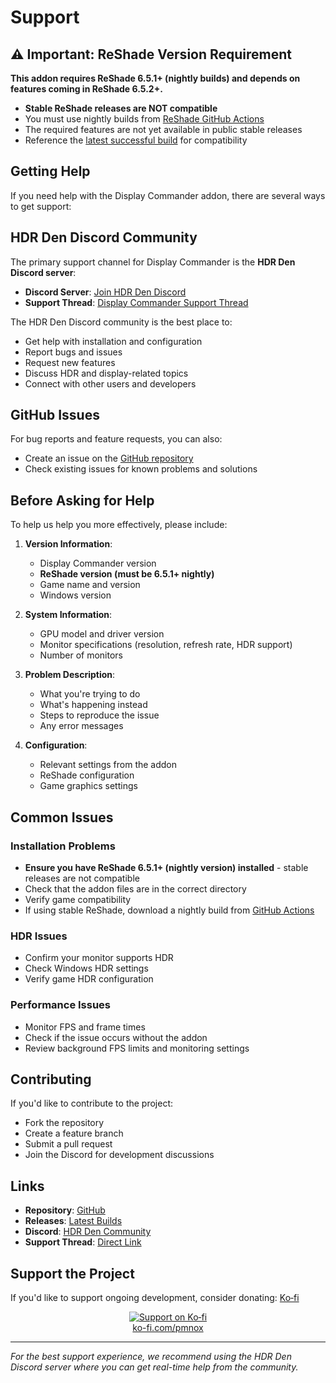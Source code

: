 # Support

## ⚠️ Important: ReShade Version Requirement

**This addon requires ReShade 6.5.1+ (nightly builds) and depends on features coming in ReShade 6.5.2+.**

- **Stable ReShade releases are NOT compatible**
- You must use nightly builds from [ReShade GitHub Actions](https://github.com/crosire/reshade/actions)
- The required features are not yet available in public stable releases
- Reference the [latest successful build](https://github.com/crosire/reshade/actions/runs/17221413324) for compatibility

## Getting Help

If you need help with the Display Commander addon, there are several ways to get support:

## HDR Den Discord Community

The primary support channel for Display Commander is the **HDR Den Discord server**:

- **Discord Server**: [Join HDR Den Discord](https://discord.com/invite/WJ9YZctPND)
- **Support Thread**: [Display Commander Support Thread](https://discord.com/channels/1161035767917850784/1403983735031857162)

The HDR Den Discord community is the best place to:
- Get help with installation and configuration
- Report bugs and issues
- Request new features
- Discuss HDR and display-related topics
- Connect with other users and developers

## GitHub Issues

For bug reports and feature requests, you can also:
- Create an issue on the [GitHub repository](https://github.com/pmnoxx/reshade-display-commander/issues)
- Check existing issues for known problems and solutions

## Before Asking for Help

To help us help you more effectively, please include:

1. **Version Information**:
   - Display Commander version
   - **ReShade version (must be 6.5.1+ nightly)**
   - Game name and version
   - Windows version

2. **System Information**:
   - GPU model and driver version
   - Monitor specifications (resolution, refresh rate, HDR support)
   - Number of monitors

3. **Problem Description**:
   - What you're trying to do
   - What's happening instead
   - Steps to reproduce the issue
   - Any error messages

4. **Configuration**:
   - Relevant settings from the addon
   - ReShade configuration
   - Game graphics settings

## Common Issues

### Installation Problems
- **Ensure you have ReShade 6.5.1+ (nightly version) installed** - stable releases are not compatible
- Check that the addon files are in the correct directory
- Verify game compatibility
- If using stable ReShade, download a nightly build from [GitHub Actions](https://github.com/crosire/reshade/actions)

### HDR Issues
- Confirm your monitor supports HDR
- Check Windows HDR settings
- Verify game HDR configuration

### Performance Issues
- Monitor FPS and frame times
- Check if the issue occurs without the addon
- Review background FPS limits and monitoring settings

## Contributing

If you'd like to contribute to the project:
- Fork the repository
- Create a feature branch
- Submit a pull request
- Join the Discord for development discussions

## Links

- **Repository**: [GitHub](https://github.com/pmnoxx/reshade-display-commander)
- **Releases**: [Latest Builds](https://github.com/pmnoxx/reshade-display-commander/releases)
- **Discord**: [HDR Den Community](https://discord.com/invite/WJ9YZctPND)
- **Support Thread**: [Direct Link](https://discord.com/channels/1161035767917850784/1403983735031857162)

## Support the Project

If you'd like to support ongoing development, consider donating: [Ko‑fi](https://ko-fi.com/pmnox)

<p align="center">
  <a href="https://ko-fi.com/pmnox" target="_blank">
    <img src="https://ko-fi.com/img/githubbutton_sm.svg" alt="Support on Ko‑fi" />
  </a>
  <br/>
  <a href="https://ko-fi.com/pmnox">ko-fi.com/pmnox</a>
</p>

---

*For the best support experience, we recommend using the HDR Den Discord server where you can get real-time help from the community.*
